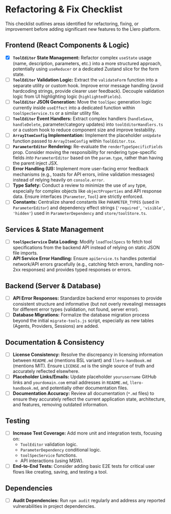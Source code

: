 # Refactoring & Fix Checklist

This checklist outlines areas identified for refactoring, fixing, or improvement before adding significant new features to the Llero platform.

## Frontend (React Components & Logic)

-   [X] **`ToolEditor` State Management:** Refactor complex `useState` usage (name, description, parameters, etc.) into a more structured approach, potentially using `useReducer` or a dedicated Zustand slice for the form state.
-   [ ] **`ToolEditor` Validation Logic:** Extract the `validateForm` function into a separate utility or custom hook. Improve error message handling (avoid hardcoding strings, provide clearer user feedback). Decouple validation logic from UI highlighting logic (`highlightedFields`).
-   [ ] **`ToolEditor` JSON Generation:** Move the `toolSpec` generation logic currently inside `useEffect` into a dedicated function within `toolSpecService.ts` or a similar utility file.
-   [ ] **`ToolEditor` Event Handlers:** Extract complex handlers (`handleSave`, `handleDelete`, parameter/category updates) into `toolEditorHandlers.ts` or a custom hook to reduce component size and improve testability.
-   [ ] **`ArrayItemConfig` Implementation:** Implement the placeholder `onUpdate` function passed to `ArrayItemConfig` within `ToolEditor.tsx`.
-   [ ] **`ParameterEditor` Rendering:** Re-evaluate the `renderTypeSpecificFields` prop. Consider moving the responsibility for rendering type-specific fields *into* `ParameterEditor` based on the `param.type`, rather than having the parent inject JSX.
-   [ ] **Error Handling (UI):** Implement more user-facing error feedback mechanisms (e.g., toasts for API errors, inline validation messages) instead of relying heavily on `console.error`.
-   [ ] **Type Safety:** Conduct a review to minimize the use of `any` type, especially for complex objects like `objectProperties` and API response data. Ensure interfaces (`Parameter`, `Tool`) are strictly enforced.
-   [ ] **Constants:** Centralize shared constants like `PARAMETER_TYPES` (used in `ParameterEditor`) and dependency effect strings (`'required'`, `'visible'`, `'hidden'`) used in `ParameterDependency` and `store/toolStore.ts`.

## Services & State Management

-   [ ] **`toolSpecService` Data Loading:** Modify `loadToolSpecs` to fetch tool specifications from the backend API instead of relying on static JSON file imports.
-   [ ] **API Service Error Handling:** Ensure `apiService.ts` handles potential network/API errors gracefully (e.g., catching fetch errors, handling non-2xx responses) and provides typed responses or errors.

## Backend (Server & Database)

-   [ ] **API Error Responses:** Standardize backend error responses to provide consistent structure and informative (but not overly revealing) messages for different error types (validation, not found, server error).
-   [ ] **Database Migrations:** Formalize the database migration process beyond the initial `migrate-tools.js` script, especially as new tables (Agents, Providers, Sessions) are added.

## Documentation & Consistency

-   [ ] **License Consistency:** Resolve the discrepancy in licensing information between `README.md` (mentions BSL variant) and `llero-handbook.md` (mentions MIT). Ensure `LICENSE.md` is the single source of truth and accurately reflected elsewhere.
-   [ ] **Placeholder Links/Emails:** Update placeholder `yourusername` GitHub links and `yourdomain.com` email addresses in `README.md`, `llero-handbook.md`, and potentially other documentation files.
-   [ ] **Documentation Accuracy:** Review all documentation (`*.md` files) to ensure they accurately reflect the current application state, architecture, and features, removing outdated information.

## Testing

-   [ ] **Increase Test Coverage:** Add more unit and integration tests, focusing on:
    -   `ToolEditor` validation logic.
    -   `ParameterDependency` conditional logic.
    -   `toolSpecService` functions.
    -   API interactions (using MSW).
-   [ ] **End-to-End Tests:** Consider adding basic E2E tests for critical user flows like creating, saving, and testing a tool.

## Dependencies

-   [ ] **Audit Dependencies:** Run `npm audit` regularly and address any reported vulnerabilities in project dependencies.

